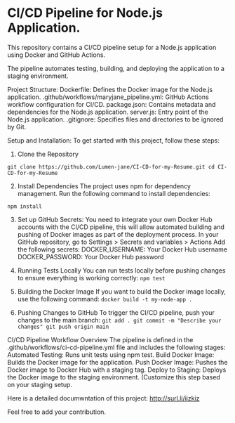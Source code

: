 # CI/CD Pipeline for Node.js Application.

This repository contains a CI/CD pipeline setup for a Node.js application using Docker and GitHub Actions. 

The pipeline automates testing, building, and deploying the application to a staging environment.

Project Structure:
Dockerfile: Defines the Docker image for the Node.js application.
.github/workflows/maryjane_pipeline.yml: GitHub Actions workflow configuration for CI/CD.
package.json: Contains metadata and dependencies for the Node.js application.
server.js: Entry point of the Node.js application.
.gitignore: Specifies files and directories to be ignored by Git.

Setup and Installation:
To get started with this project, follow these steps:

1. Clone the Repository

`git clone https://github.com/Lumen-jane/CI-CD-for-my-Resume.git
cd CI-CD-for-my-Resume`

2. Install Dependencies
The project uses npm for dependency management. Run the following command to install dependencies:

 `npm install`

3. Set up GitHub Secrets:
You need to integrate your own Docker Hub accounts with the CI/CD pipeline, this will allow automated building and pushing of Docker images as part of the deployment process.
In your GitHub repository, go to Settings > Secrets and variables > Actions Add the following secrets:
DOCKER_USERNAME: Your Docker Hub username
DOCKER_PASSWORD: Your Docker Hub password

4. Running Tests Locally
You can run tests locally before pushing changes to ensure everything is working correctly:
`npm test`

5. Building the Docker Image
If you want to build the Docker image locally, use the following command:
`docker build -t my-node-app .`

6. Pushing Changes to GitHub
To trigger the CI/CD pipeline, push your changes to the main branch:
`git add .
git commit -m "Describe your changes"
git push origin main
`

CI/CD Pipeline
Workflow Overview
The pipeline is defined in the .github/workflows/ci-cd-pipeline.yml file and includes the following stages:
Automated Testing: Runs unit tests using npm test.
Build Docker Image: Builds the Docker image for the application.
Push Docker Image: Pushes the Docker image to Docker Hub with a staging tag.
Deploy to Staging: Deploys the Docker image to the staging environment. (Customize this step based on your staging setup.


Here is a detailed documwntation of this project:
  http://surl.li/iizkiz

Feel free to add your contribution.

